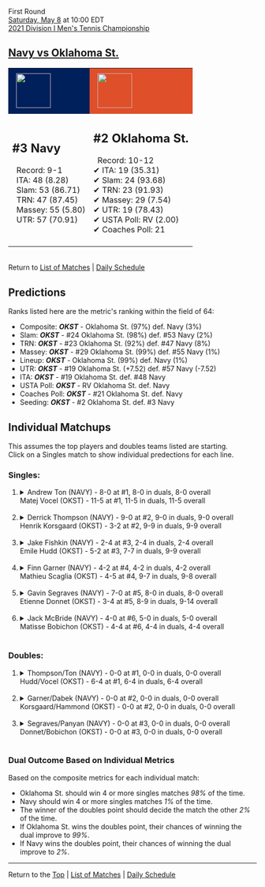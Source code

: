 First Round[](#top)<a name="top"></a>  
[Saturday, May 8](../../schedule/05-08.md) at 10:00 EDT  
[2021 Division I Men's Tennis Championship](../index.md)  
## [Navy vs Oklahoma St.](https://www.ncaa.com/game/5833392)  

<table><tr style="background-color: #d9d9d9 !important"><td style="background-color: #00205B !important"><img src="https://www.ncaa.com/sites/default/files/images/logos/schools/n/navy.70.png" width="70" height="70" style="padding: 8px;" /></td><td style="background-color: #DF4F2A !important"><img src="https://www.ncaa.com/sites/default/files/images/logos/schools/o/oklahoma-st.70.png" width="70" height="70" style="padding: 8px;" /></td></tr><tr>
<td>  

<h2>#3 Navy</h2>  
&nbsp; Record: 9-1<br>  
&nbsp; ITA: 48 (8.28)<br>  
&nbsp; Slam: 53 (86.71)<br>  
&nbsp; TRN: 47 (87.45)<br>  
&nbsp; Massey: 55 (5.80)<br>  
&nbsp; UTR: 57 (70.91)<br>  
<br>  

</td>
<td>  

<h2>#2 Oklahoma St.</h2>  
&nbsp; Record: 10-12<br>  
&#10004; ITA: 19 (35.31)<br>  
&#10004; Slam: 24 (93.68)<br>  
&#10004; TRN: 23 (91.93)<br>  
&#10004; Massey: 29 (7.54)<br>  
&#10004; UTR: 19 (78.43)<br>  
&#10004; USTA Poll: RV (2.00)<br>  
&#10004; Coaches Poll: 21<br>  
<br>  

</td>
</tr></table>  


<br>Return to [List of Matches](../index.md) &#124; [Daily Schedule](../../schedule/05-08.md)

## Predictions  

Ranks listed here are the metric's ranking within the field of 64:  
- Composite: ***OKST*** - Oklahoma St. (97%) def. Navy (3%)  
- Slam: ***OKST*** - #24 Oklahoma St. (98%) def. #53 Navy (2%)  
- TRN: ***OKST*** - #23 Oklahoma St. (92%) def. #47 Navy (8%)  
- Massey: ***OKST*** - #29 Oklahoma St. (99%) def. #55 Navy (1%)  
- Lineup: ***OKST*** - Oklahoma St. (99%) def. Navy (1%)  
- UTR: ***OKST*** - #19 Oklahoma St. (+7.52) def. #57 Navy (-7.52)  
- ITA: ***OKST*** - #19 Oklahoma St. def. #48 Navy  
- USTA Poll: ***OKST*** - RV Oklahoma St. def. Navy  
- Coaches Poll: ***OKST*** - #21 Oklahoma St. def. Navy  
- Seeding: ***OKST*** - #2 Oklahoma St. def. #3 Navy  

## Individual Matchups  
This assumes the top players and doubles teams listed are starting.  
Click on a Singles match to show individual predections for each line.  

### Singles:  

<ol>
<li><details>
<summary markdown="span">Andrew Ton (NAVY) - 8-0 at #1, 8-0 in duals, 8-0 overall<br>Matej Vocel (OKST) - 11-5 at #1, 11-5 in duals, 11-5 overall</summary>
<h4>Predictions</h4><ul>
<li>Composite: <b><i>OKST</i></b> - Vocel (92%) def. Ton (8%)</li>  
<li>Slam: <b><i>OKST</i></b> - Vocel (92%) def. Ton (8%)</li>  
<li>TRN: <b><i>OKST</i></b> - Vocel (93%) def. Ton (7%)</li>  
<li>Massey: <b><i>OKST</i></b> - Vocel (88%) def. Ton (12%)</li>  
<li>UTR: <b><i>OKST</i></b> - Vocel (95%) def. Ton (5%)</li>  
<li>ITA: <b><i>OKST</i></b> - Vocel (20.98) def. Ton (4.17)</li>  
</ul>
</details>&nbsp;</li>
<li><details>
<summary markdown="span">Derrick Thompson (NAVY) - 9-0 at #2, 9-0 in duals, 9-0 overall<br>Henrik Korsgaard (OKST) - 3-2 at #2, 9-9 in duals, 9-9 overall</summary>
<h4>Predictions</h4><ul>
<li>Composite: <b><i>OKST</i></b> - Korsgaard (81%) def. Thompson (19%)</li>  
<li>Slam: <b><i>OKST</i></b> - Korsgaard (81%) def. Thompson (19%)</li>  
<li>TRN: <b><i>OKST</i></b> - Korsgaard (84%) def. Thompson (16%)</li>  
<li>Massey: <b><i>OKST</i></b> - Korsgaard (73%) def. Thompson (27%)</li>  
<li>UTR: <b><i>OKST</i></b> - Korsgaard (85%) def. Thompson (15%)</li>  
<li>ITA: <b><i>NAVY</i></b> - Thompson (4.17) def. Korsgaard (2.00)</li>  
</ul>
</details>&nbsp;</li>
<li><details>
<summary markdown="span">Jake Fishkin (NAVY) - 2-4 at #3, 2-4 in duals, 2-4 overall<br>Emile Hudd (OKST) - 5-2 at #3, 7-7 in duals, 9-9 overall</summary>
<h4>Predictions</h4><ul>
<li>Composite: <b><i>OKST</i></b> - Hudd (99%) def. Fishkin (1%)</li>  
<li>Slam: <b><i>OKST</i></b> - Hudd (99%) def. Fishkin (1%)</li>  
<li>TRN: <b><i>OKST</i></b> - Hudd (99%) def. Fishkin (1%)</li>  
<li>Massey: <b><i>OKST</i></b> - Hudd (98%) def. Fishkin (2%)</li>  
<li>UTR: <b><i>OKST</i></b> - Hudd (98%) def. Fishkin (2%)</li>  
<li>ITA: <b><i>NAVY</i></b> - # Fishkin def. Hudd (4.25)</li>  
</ul>
</details>&nbsp;</li>
<li><details>
<summary markdown="span">Finn Garner (NAVY) - 4-2 at #4, 4-2 in duals, 4-2 overall<br>Mathieu Scaglia (OKST) - 4-5 at #4, 9-7 in duals, 9-8 overall</summary>
<h4>Predictions</h4><ul>
<li>Composite: <b><i>OKST</i></b> - Scaglia (95%) def. Garner (5%)</li>  
<li>Slam: <b><i>OKST</i></b> - Scaglia (96%) def. Garner (4%)</li>  
<li>TRN: <b><i>OKST</i></b> - Scaglia (97%) def. Garner (3%)</li>  
<li>Massey: <b><i>OKST</i></b> - Scaglia (90%) def. Garner (10%)</li>  
<li>UTR: <b><i>OKST</i></b> - Scaglia (96%) def. Garner (4%)</li>  
<li>ITA: <b><i>OKST</i></b> - Scaglia (2.10) def. Garner (1.69)</li>  
</ul>
</details>&nbsp;</li>
<li><details>
<summary markdown="span">Gavin Segraves (NAVY) - 7-0 at #5, 8-0 in duals, 8-0 overall<br>Etienne Donnet (OKST) - 3-4 at #5, 8-9 in duals, 9-14 overall</summary>
<h4>Predictions</h4><ul>
<li>Composite: <b><i>OKST</i></b> - Donnet (85%) def. Segraves (15%)</li>  
<li>Slam: <b><i>OKST</i></b> - Donnet (87%) def. Segraves (13%)</li>  
<li>TRN: <b><i>OKST</i></b> - Donnet (89%) def. Segraves (11%)</li>  
<li>Massey: <b><i>OKST</i></b> - Donnet (74%) def. Segraves (26%)</li>  
<li>UTR: <b><i>OKST</i></b> - Donnet (89%) def. Segraves (11%)</li>  
<li>ITA: <b><i>OKST</i></b> - # Donnet def. Segraves (4.17)</li>  
</ul>
</details>&nbsp;</li>
<li><details>
<summary markdown="span">Jack McBride (NAVY) - 4-0 at #6, 5-0 in duals, 5-0 overall<br>Matisse Bobichon (OKST) - 4-4 at #6, 4-4 in duals, 4-4 overall</summary>
<h4>Predictions</h4><ul>
<li>Composite: <b><i>OKST</i></b> - Bobichon (79%) def. McBride (21%)</li>  
<li>Slam: <b><i>OKST</i></b> - Bobichon (81%) def. McBride (19%)</li>  
<li>TRN: <b><i>OKST</i></b> - Bobichon (68%) def. McBride (32%)</li>  
<li>Massey: <b><i>OKST</i></b> - Bobichon (71%) def. McBride (29%)</li>  
<li>UTR: <b><i>OKST</i></b> - Bobichon (93%) def. McBride (7%)</li>  
<li>ITA: <b><i>NAVY</i></b> - McBride (2.91) def. Bobichon (1.32)</li>  
</ul>
</details>&nbsp;</li>
</ol>

### Doubles:  

<ol>
<li><details>
<summary markdown="span">Thompson/Ton (NAVY) - 0-0 at #1, 0-0 in duals, 0-0 overall<br>Hudd/Vocel (OKST) - 6-4 at #1, 6-4 in duals, 6-4 overall</summary>
<br>Sorry, we don't have any metrics for this match
</details>&nbsp;</li>
<li><details>
<summary markdown="span">Garner/Dabek (NAVY) - 0-0 at #2, 0-0 in duals, 0-0 overall<br>Korsgaard/Hammond (OKST) - 0-0 at #2, 0-0 in duals, 0-0 overall</summary>
<br>Sorry, we don't have any metrics for this match
</details>&nbsp;</li>
<li><details>
<summary markdown="span">Segraves/Panyan (NAVY) - 0-0 at #3, 0-0 in duals, 0-0 overall<br>Donnet/Bobichon (OKST) - 0-0 at #3, 0-0 in duals, 0-0 overall</summary>
<br>Sorry, we don't have any metrics for this match
</details>&nbsp;</li>
</ol>

### Dual Outcome Based on Individual Metrics  
  
Based on the composite metrics for each individual match:  
- Oklahoma St. should win 4 or more singles matches *98%* of the time.  
- Navy should win 4 or more singles matches *1%* of the time.  
- The winner of the doubles point should decide the match the other *2%* of the time.  
- If Oklahoma St. wins the doubles point, their chances of winning the dual improve to *99%*.  
- If Navy wins the doubles point, their chances of winning the dual improve to *2%*.  
  
------

Return to the [Top](#top) &#124; [List of Matches](../index.md) &#124; [Daily Schedule](../../schedule/05-08.md)  
